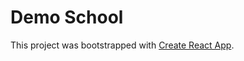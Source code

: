 # Demo School

This project was bootstrapped with [Create React App](https://github.com/facebook/create-react-app).

